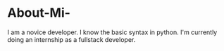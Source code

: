 # About-Mi-
<p>I am a novice developer. I know the basic syntax in python. I'm currently doing an internship as a fullstack developer.</p>
